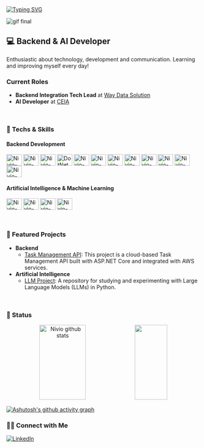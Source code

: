 <!-- # Olá! Eu sou o Nivio 👋 -->
[![Typing SVG](https://readme-typing-svg.demolab.com?font=Fira+Code&size=24&pause=1000&color=00bfbf&width=435&lines=Hi!+I+am+Nivio+%F0%9F%91%8B)](https://git.io/typing-svg)

![gif final](https://github.com/NivioP/NivioP/assets/95502425/b773cef7-df23-460f-9924-5494ed8375c1)

## 💻 Backend & AI Developer
Enthusiastic about technology, development and communication. Learning and improving myself every day!

### Current Roles
- **Backend Integration Tech Lead** at [Way Data Solution](https://waydatasolution.com.br/ "Way Data's home page")
- **AI Developer** at [CEIA](https://ceia.ufg.br)

<br>

### 🚀 Techs & Skills
#### Backend Development
<p align="left">
  <img align="center" alt="Nivio-Csharp" height="30" width="40" src="https://cdn.jsdelivr.net/gh/devicons/devicon/icons/csharp/csharp-original.svg">
  <img align="center" alt="Nivio-Java" height="30" width="40" src="https://cdn.jsdelivr.net/gh/devicons/devicon/icons/java/java-original-wordmark.svg">
  <img align="center" alt="Nivio-Python" height="30" width="40" src="https://cdn.jsdelivr.net/gh/devicons/devicon/icons/python/python-original.svg">
  <img align="center" alt="DotNet" height="30" width="40" src="https://cdn.jsdelivr.net/gh/devicons/devicon/icons/dotnetcore/dotnetcore-original.svg">
  <img align="center" alt="Nivio-SQLServer" height="30" width="40" src="https://cdn.jsdelivr.net/gh/devicons/devicon/icons/microsoftsqlserver/microsoftsqlserver-plain.svg">
  <img align="center" alt="Nivio-PostgresSQL" height="30" width="40" src="https://cdn.jsdelivr.net/gh/devicons/devicon/icons/postgresql/postgresql-original-wordmark.svg">
  <img align="center" alt="Nivio-Docker" height="30" width="40" src="https://cdn.jsdelivr.net/gh/devicons/devicon/icons/docker/docker-original-wordmark.svg">
  <img align="center" alt="Nivio-VisualStudio" height="30" width="40" src="https://cdn.jsdelivr.net/gh/devicons/devicon/icons/visualstudio/visualstudio-plain.svg">
  <img align="center" alt="Nivio-Mongo" height="30" width="40" src="https://cdn.jsdelivr.net/gh/devicons/devicon/icons/mongodb/mongodb-original-wordmark.svg">
  <img align="center" alt="Nivio-Spring" height="30" width="40" src="https://cdn.jsdelivr.net/gh/devicons/devicon/icons/spring/spring-original-wordmark.svg">
  <img align="center" alt="Nivio-GitHub" height="30" width="40" src="https://cdn.jsdelivr.net/gh/devicons/devicon/icons/github/github-original.svg">
  <img align="center" alt="Nivio-BitBucket" height="30" width="40" src="https://cdn.jsdelivr.net/gh/devicons/devicon/icons/bitbucket/bitbucket-original-wordmark.svg">
</p>

#### Artificial Intelligence & Machine Learning
<p align="left">
  <img align="center" alt="Nivio-Python" height="30" width="40" src="https://cdn.jsdelivr.net/gh/devicons/devicon/icons/python/python-original.svg">
  <img align="center" alt="Nivio-TensorFlow" height="30" width="40" src="https://cdn.jsdelivr.net/gh/devicons/devicon/icons/tensorflow/tensorflow-original.svg">
  <img align="center" alt="Nivio-PyTorch" height="30" width="40" src="https://cdn.jsdelivr.net/gh/devicons/devicon/icons/pytorch/pytorch-original.svg">
  <img align="center" alt="Nivio-Pandas" height="30" width="40" src="https://cdn.jsdelivr.net/gh/devicons/devicon/icons/pandas/pandas-original.svg">
</p>
<br>

### 📝 Featured Projects
- **Backend**
  - [Task Management API](https://github.com/NivioP/Task-Management-API): This project is a cloud-based Task Management API built with ASP.NET Core and integrated with AWS services.
- **Artificial Intelligence**
  - [LLM Project](https://github.com/NivioP/LLM-Study): A repository for studying and experimenting with Large Language Models (LLMs) in Python.
<br>

### 🧭 Status
<div align="center">  
  <img width="49%" height="195px" src="https://github-readme-stats-niviop.vercel.app/api?username=NivioP&show_icons=true&count_private=true&hide_border=true&title_color=00D7D7&icon_color=00D7D7&text_color=c9d1d9&bg_color=0d1117" alt="Nivio github stats" /> 
  <img width="41%" height="195px" src="https://github-readme-stats-niviop.vercel.app/api/top-langs/?username=NivioP&layout=compact&hide_border=true&title_color=FFC800&text_color=00bfbf&bg_color=0d1117&langs_count=6" />
</div>

[![Ashutosh's github activity graph](https://github-readme-activity-graph.vercel.app/graph?username=NivioP&bg_color=0d1117&color=00bfbf&line=00bfbf&point=403d3d&area=true&hide_border=true)](https://github.com/ashutosh00710/github-readme-activity-graph)




### 🧑‍💻 Connect with Me
<p align="left">
  <a href="https://www.linkedin.com/in/nivio/" target="_blank">
    <img src="https://img.shields.io/badge/LinkedIn-0077B5?style=for-the-badge&logo=linkedin&logoColor=white" alt="LinkedIn">
  </a>
</p>

